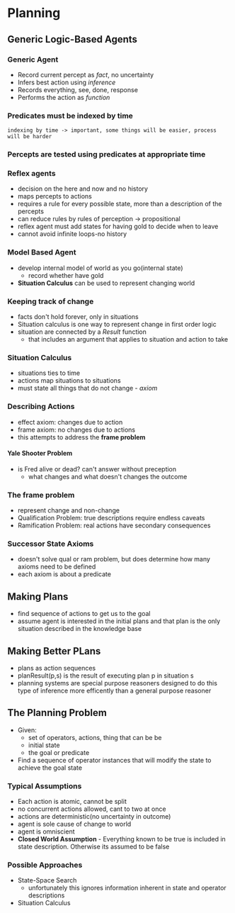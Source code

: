 # Planning
## Generic Logic-Based Agents
### Generic Agent
* Record current percept as *fact*, no uncertainty
* Infers best action using *inference*
* Records everything, see, done, response
* Performs the action as *function*
### Predicates must be indexed by time
    indexing by time -> important, some things will be easier, process will be harder
### Percepts are tested using predicates at appropriate time

### Reflex agents
* decision on the here and now and no history
* maps percepts to actions
* requires a rule for every possible state, more than a description of the percepts
* can reduce rules by rules of perception -> propositional
* reflex agent must add states for having gold to decide when to leave
* cannot avoid infinite loops-no history

### Model Based Agent
* develop internal model of world as you go(internal state)
    * record whether have gold
* **Situation Calculus** can be used to represent changing world
### Keeping track of change
* facts don't hold forever, only in situations
* Situation calculus is one way to represent change in first order logic
* situation are connected by a *Result* function
    * that includes an argument that applies to situation and action to take
### Situation Calculus
* situations ties to time
* actions map situations to situations
* must state all things that do not change - *axiom*
### Describing Actions
* effect axiom: changes due to action
* frame axiom: no changes due to actions
* this attempts to address the **frame problem**
#### Yale Shooter Problem
* is Fred alive or dead? can't answer without preception
    * what changes and what doesn't changes the outcome
### The frame problem
* represent change and non-change
* Qualification Problem: true descriptions require endless caveats
* Ramification Problem: real actions have secondary consequences

### Successor State Axioms
* doesn't solve qual or ram problem, but does determine how many axioms need to be defined
* each axiom is about a predicate

## Making Plans
* find sequence of actions to get us to the goal
* assume agent is interested in the initial plans and that plan is the only situation described in the knowledge base

## Making Better PLans
* plans as action sequences
* planResult(p,s) is the result of executing plan p in situation s
* planning systems are special purpose reasoners designed to do this type of inference more efficently than a general purpose reasoner

## The Planning Problem
* Given:
    * set of operators, actions, thing that can be be
    * initial state
    * the goal or predicate
* Find a sequence of operator instances that will modify the state to achieve the goal state

### Typical Assumptions
* Each action is atomic, cannot be split
* no concurrent actions allowed, cant to two at once
* actions are deterministic(no uncertainty in outcome)
* agent is sole cause of change to world
* agent is omniscient
* **Closed World Assumption** - Everything known to be true is included in state description. Otherwise its assumed to be false

### Possible Approaches
* State-Space Search
    - unfortunately this ignores information inherent in state and operator descriptions
* Situation Calculus

